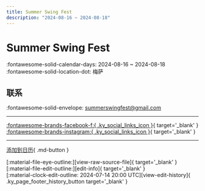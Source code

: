```yaml
---
title: Summer Swing Fest
description: "2024-08-16 ~ 2024-08-18"
---
```


# Summer Swing Fest 

:fontawesome-solid-calendar-days: 2024-08-16 ~ 2024-08-18  
:fontawesome-solid-location-dot: 梅萨  

## 联系

:fontawesome-solid-envelope: <summerswingfest@gmail.com>  

---

 [:fontawesome-brands-facebook-f:{ .ky_social_links_icon }](https://www.facebook.com/profile.php?id=61556376145233){ target='_blank' } [:fontawesome-brands-instagram:{ .ky_social_links_icon }](https://instagram.com/summerswingfest){ target='_blank' }

---

[添加到日历](https://swing.news/ics/zh-Hans/2024/us/summer-swing-fest-2024.ics){ .md-button }

<div class="ky_page_footer" markdown>
<div class="ky_page_footer_trailing" markdown="span">
[:material-file-eye-outline:][view-raw-source-file]{ target='_blank' }
[:material-file-edit-outline:][edit-info]{ target='_blank' }
</div>
<div class="ky_page_footer_leading" markdown="span">
[:material-clock-edit-outline: 2024-07-14 20:00 UTC][view-edit-history]{ .ky_page_footer_history_button target='_blank' }
</div>
</div>

[view-raw-source-file]: https://github.com/swingdance/events/blob/main/2024/us/summer-swing-fest-2024.json "查看原始源文件"
[edit-info]: https://github.com/swingdance/events/issues/new?assignees=&labels=update+event&projects=&template=03-update_entity.yml&title=%5B2024%2Fus%5D%20Summer%20Swing%20Fest&region=us&year=2024&id=summer-swing-fest-2024&name=Summer%20Swing%20Fest&org_id= "编辑信息"

[view-edit-history]: https://github.com/swingdance/events/commits/main/2024/us/summer-swing-fest-2024.json "查看编辑历史"
